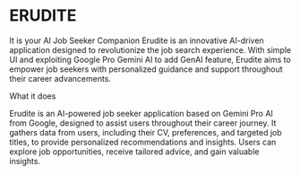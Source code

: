 # ERUDITE
It is your AI Job Seeker Companion  Erudite is an innovative AI-driven application designed to revolutionize the job search experience. With simple UI and exploiting Google Pro Gemini AI  to add GenAI feature, Erudite aims to empower job seekers with personalized guidance and support throughout their career advancements.

What it does

Erudite is an AI-powered job seeker application based on Gemini Pro AI from Google, designed to assist users throughout their career journey. It gathers data from users, including their CV, preferences, and targeted job titles, to provide personalized recommendations and insights. Users can explore job opportunities, receive tailored advice, and gain valuable insights.
